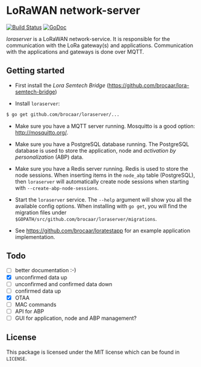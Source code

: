 # LoRaWAN network-server

[![Build Status](https://travis-ci.org/brocaar/loraserver.svg?branch=master)](https://travis-ci.org/brocaar/loraserver)
[![GoDoc](https://godoc.org/github.com/brocaar/loraserver?status.svg)](https://godoc.org/github.com/brocaar/loraserver)

*loraserver* is a LoRaWAN network-service. It is responsible for the
communication with the LoRa gateway(s) and applications. Communication
with the applications and gateways is done over MQTT.

## Getting started

* First install the *Lora Semtech Bridge* (https://github.com/brocaar/lora-semtech-bridge)

* Install ``loraserver``:

```bash
$ go get github.com/brocaar/loraserver/...
```

* Make sure you have a MQTT server running. Mosquitto is a good option: http://mosquitto.org/.

* Make sure you have a PostgreSQL database running. The PostgreSQL database is used to
  store the application, node and *activation by personalization* (ABP) data.

* Make sure you have a Redis server running. Redis is used to store the node sessions.
  When inserting items in the ``node_abp`` table (PostgreSQL), then ``loraserver`` will
  automatically create node sessions when starting with ``--create-abp-node-sessions``.

* Start the ``loraserver`` service. The ``--help`` argument will show you all the available
  config options. When installing with ``go get``, you will find the migration files under
  ``$GOPATH/src/github.com/brocaar/loraserver/migrations``.

* See https://github.com/brocaar/loratestapp for an example application implementation.

## Todo

- [ ] better documentation :-)
- [x] unconfirmed data up
- [ ] unconfirmed and confirmed data down
- [ ] confirmed data up
- [x] OTAA
- [ ] MAC commands
- [ ] API for ABP
- [ ] GUI for application, node and ABP management?

## License

This package is licensed under the MIT license which can be found in ``LICENSE``.
